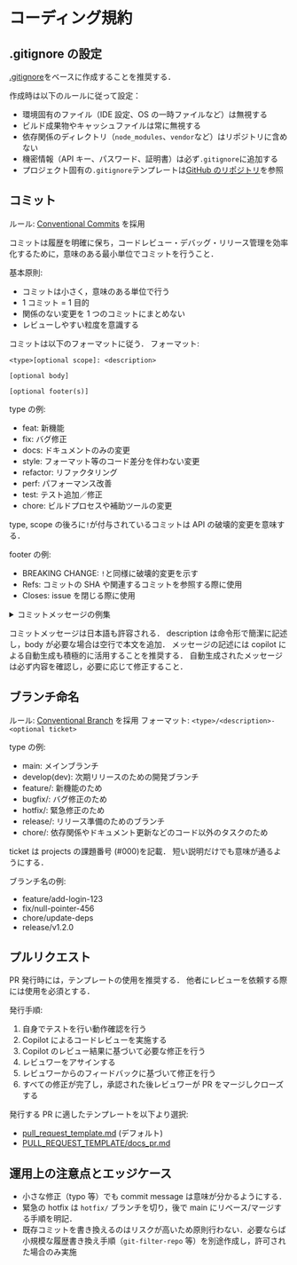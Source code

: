# コーディング規約

## .gitignore の設定

[.gitignore](https://github.com/Dioptra-jp/.github/blob/main/.gitignore)をベースに作成することを推奨する．

作成時は以下のルールに従って設定：

- 環境固有のファイル（IDE 設定、OS の一時ファイルなど）は無視する
- ビルド成果物やキャッシュファイルは常に無視する
- 依存関係のディレクトリ（`node_modules`、`vendor`など）はリポジトリに含めない
- 機密情報（API キー、パスワード、証明書）は必ず`.gitignore`に追加する
- プロジェクト固有の`.gitignore`テンプレートは[GitHub のリポジトリ](https://github.com/github/gitignore)を参照

## コミット

ルール: [Conventional Commits](https://www.conventionalcommits.org/ja/v1.0.0/) を採用

コミットは履歴を明確に保ち，コードレビュー・デバッグ・リリース管理を効率化するために，意味のある最小単位でコミットを行うこと．

基本原則:

- コミットは小さく，意味のある単位で行う
- 1 コミット = 1 目的
- 関係のない変更を 1 つのコミットにまとめない
- レビューしやすい粒度を意識する

コミットは以下のフォーマットに従う．
フォーマット:

```
<type>[optional scope]: <description>

[optional body]

[optional footer(s)]
```

type の例:

- feat: 新機能
- fix: バグ修正
- docs: ドキュメントのみの変更
- style: フォーマット等のコード差分を伴わない変更
- refactor: リファクタリング
- perf: パフォーマンス改善
- test: テスト追加／修正
- chore: ビルドプロセスや補助ツールの変更

type, scope の後ろに`!`が付与されているコミットは API の破壊的変更を意味する．

footer の例:

- BREAKING CHANGE: `!`と同様に破壊的変更を示す
- Refs: コミットの SHA や関連するコミットを参照する際に使用
- Closes: issue を閉じる際に使用

<details>
<summary>コミットメッセージの例集</summary>

---

### シンプルな機能追加（スコープあり）

```
feat(auth): add OAuth2 login flow
```

### 機能追加（スコープなし）

```
feat: enable dark mode for UI
```

### 機能追加 + 本文 + 関連 issue 終了

```
feat(profile): add user profile page

Added profile view, edit form and avatar upload.

- Added validation
- Adopted async upload

Closes: #789
```

### バグ修正（簡潔）

```
fix(parser): avoid crash on empty input
```

### バグ修正 + 本文 + テスト追加の注記

```
fix(session): restore session handling for legacy tokens

Cause: Session restoration failed because the token parsing logic allowed empty tokens.
Fix: Added a fallback in the parsing logic and added a unit test.

Refs: 3f4a2bc
```

### 破壊的変更（`!`を使用）

```
fix!: change password hashing to argon2

Password hashes changed from bcrypt -> argon2. Existing users must reset their passwords or run a migration tool.

BREAKING CHANGE: password hashes must be migrated. See docs/migrations/password-hash.md
```

### 破壊的変更（フッターで明示）

```
refactor(db): move user fields to tenant-scoped table

A refactor involving major schema changes.

- Move users -> tenants_users
- Include migration script

BREAKING CHANGE: DB schema changed. Run db:migrate and follow the migration guide.
Closes: #456
```

### パフォーマンス改善

```
perf(cache): reduce expensive query frequency

- Cache calls to the slow API
- Set TTL to 5 minutes
```

### ドキュメントのみ

```
docs(contributing): update commit message examples
```

### スタイル/リンターのみ（コード変更なし）

```
style: run prettier across repo
```

### テスト追加

```
test(auth): add integration tests for login flow

- Cover success/failure cases
    Co-authored-by: Contributor <contrib@example.com>
```

### 依存関係の更新（雑務）

```
chore(deps): bump library-x to v2.4.0

- No breaking changes
- Pay attention to the release notes
```

### CI / ビルド

```
ci: add GitHub Actions workflow for lint & test
build(docker): reduce image size by using multi-stage build
```

### 差し戻し

```
revert: revert "feat(profile): add user profile page"

This reverts commit 7a1b2c3 due to a regression in avatar upload handling.
```

### ホットフィックス（緊急）

```
fix(hotfix): restore session cookie domain for production

Emergency fix. Merge to main and deploy immediately.
```

---

</details>

コミットメッセージは日本語も許容される．
description は命令形で簡潔に記述し，body が必要な場合は空行で本文を追加．
メッセージの記述には copilot による自動生成も積極的に活用することを推奨する．
自動生成されたメッセージは必ず内容を確認し，必要に応じて修正すること．

## ブランチ命名

ルール: [Conventional Branch](https://conventional-branch.github.io/) を採用
フォーマット: `<type>/<description>-<optional ticket>`

type の例:

- main: メインブランチ
- develop(dev): 次期リリースのための開発ブランチ
- feature/: 新機能のため
- bugfix/: バグ修正のため
- hotfix/: 緊急修正のため
- release/: リリース準備のためのブランチ
- chore/: 依存関係やドキュメント更新などのコード以外のタスクのため

ticket は projects の課題番号 (#000)を記載．
短い説明だけでも意味が通るようにする．

ブランチ名の例:

- feature/add-login-123
- fix/null-pointer-456
- chore/update-deps
- release/v1.2.0

## プルリクエスト

PR 発行時には，テンプレートの使用を推奨する．
他者にレビューを依頼する際には使用を必須とする．

発行手順:

1. 自身でテストを行い動作確認を行う
2. Copilot によるコードレビューを実施する
3. Copilot のレビュー結果に基づいて必要な修正を行う
4. レビュワーをアサインする
5. レビュワーからのフィードバックに基づいて修正を行う
6. すべての修正が完了し，承認された後レビュワーが PR をマージしクローズする

発行する PR に適したテンプレートを以下より選択:

- [pull_request_template.md](pull_request_template.md) (デフォルト)
- [PULL_REQUEST_TEMPLATE/docs_pr.md](PULL_REQUEST_TEMPLATE/docs_pr.md)

<!--

## マージとリリース

- 原則: Squash and merge を推奨（コミット履歴を PR 単位でまとめる）
- リリースタグは Semantic Versioning (MAJOR.MINOR.PATCH)
- changelog は自動生成（Conventional Commits ベースのツール活用を推奨）

## 自動化とチェック

- pre-commit でフォーマット，静的解析を実行
- commit-msg hook で commitlint を実行しメッセージを検証
- GitHub Actions: push/PR 時に linter/test/build/security-scan を実行
- ブランチ保護: 必須チェック（status checks），必須レビュー数を設定
  -->

## 運用上の注意点とエッジケース

- 小さな修正（typo 等）でも commit message は意味が分かるようにする．
- 緊急の hotfix は `hotfix/` ブランチを切り，後で main にリベース/マージする手順を明記．
- 既存コミットを書き換えるのはリスクが高いため原則行わない．必要ならば小規模な履歴書き換え手順（`git-filter-repo` 等）を別途作成し，許可された場合のみ実施
